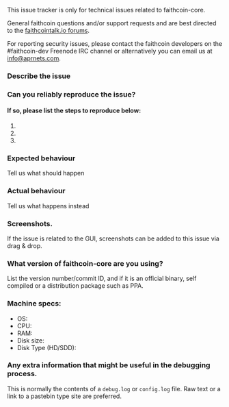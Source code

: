 <!--- Remove sections that do not apply -->

This issue tracker is only for technical issues related to faithcoin-core.

General faithcoin questions and/or support requests and are best directed to the [faithcointalk.io forums](https://faithcointalk.io/).

For reporting security issues, please contact the faithcoin developers on the #faithcoin-dev Freenode IRC channel or alternatively you can email us at info@aprnets.com.

### Describe the issue

### Can you reliably reproduce the issue?
#### If so, please list the steps to reproduce below:
1.
2.
3.

### Expected behaviour
Tell us what should happen

### Actual behaviour
Tell us what happens instead

### Screenshots.
If the issue is related to the GUI, screenshots can be added to this issue via drag & drop.

### What version of faithcoin-core are you using?
List the version number/commit ID, and if it is an official binary, self compiled or a distribution package such as PPA.

### Machine specs:
- OS:
- CPU:
- RAM:
- Disk size:
- Disk Type (HD/SDD):

### Any extra information that might be useful in the debugging process.
This is normally the contents of a `debug.log` or `config.log` file. Raw text or a link to a pastebin type site are preferred.
